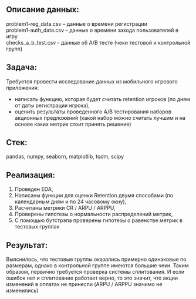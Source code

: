 ## Описание данных: ##
problem1-reg_data.csv – данные о времени регистрации  
problem1-auth_data.csv – данные о времени захода пользователей в игру  
checks_a_b_test.csv - данные об А/В тесте (чеки тестовой и контрольной групп)  

## Задача: ##  
Требуется провести исследование данных из мобильного игрового приложения:  
- написать функцию, которая будет считать retention игроков (по дням от даты регистрации игрока),
- оценить результаты проведенного A/B тестирования наборов акционных предложений (какой набор можно считать лучшим и на основе каких метрик стоит принять решение)  
 
## Стек: ##  
pandas, numpy, seaborn, matplotlib, tqdm, scipy  

## Реализация: ##  
1. Проведен EDA,  
2. Написаны функции для оценки Retention двумя способами (по календарным дням и по 24 часовому окну),
3. Расчитаны метрики CR / ARPU / ARPPU,
4. Проверены гипотезы о нормальности распределений метрик,  
5. С помощью бутстрэпа проверены гипотезы о равенстве метрик в тестовых группах  

## Результат: ##  
Выяснилось, что тестовые группы оказались примерно одинаковые по размерам, однако в контрольной группе имеются большие чеки. Таким образом, первично требуется проверка системы сплитования. И если ошибок нет и сплитование работает верно, то это значит, что акции изменений в оплатах не принесли (ARPU / ARPPU значимо не изменились)
